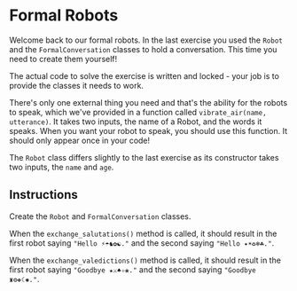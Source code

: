 # Formal Robots

Welcome back to our formal robots. In the last exercise you used the `Robot` and the `FormalConversation` classes to hold a conversation.
This time you need to create them yourself!

The actual code to solve the exercise is written and locked - your job is to provide the classes it needs to work.

There's only one external thing you need and that's the ability for the robots to speak, which we've provided in a function called `vibrate_air(name, utterance)`.
It takes two inputs, the name of a Robot, and the words it speaks. When you want your robot to speak, you should use this function. It should only appear once in your code!

The `Robot` class differs slightly to the last exercise as its constructor takes two inputs, the `name` and `age`.

## Instructions

Create the `Robot` and `FormalConversation` classes.

When the `exchange_salutations()` method is called, it should result in the first robot saying `"Hello ⚡☂♞✿☯."` and the second saying `"Hello ✦☀♻❄☘."`.

When the `exchange_valedictions()` method is called, it should result in the first robot saying `"Goodbye ★⚔♠✧❀."` and the second saying `"Goodbye ♜⚙❖☾✺."`.
